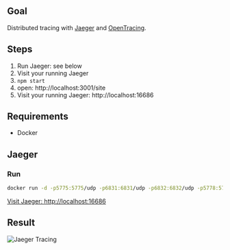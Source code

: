 ## Goal

Distributed tracing with [Jaeger](http://jaeger.readthedocs.io) and [OpenTracing](http://opentracing.io/).

## Steps

1. Run Jaeger: see below
2. Visit your running Jaeger
3. `npm start`
4. open: http://localhost:3001/site
5. Visit your running Jaeger: http://localhost:16686

## Requirements

- Docker

## Jaeger

### Run

```sh
docker run -d -p5775:5775/udp -p6831:6831/udp -p6832:6832/udp -p5778:5778 -p16686:16686 -p14268:14268 jaegertracing/all-in-one:latest
```

[Visit Jaeger: http://localhost:16686](http://localhost:16686)

## Result

![Jaeger Tracing](/examples/jager-tracing/jager-tracing.png)
